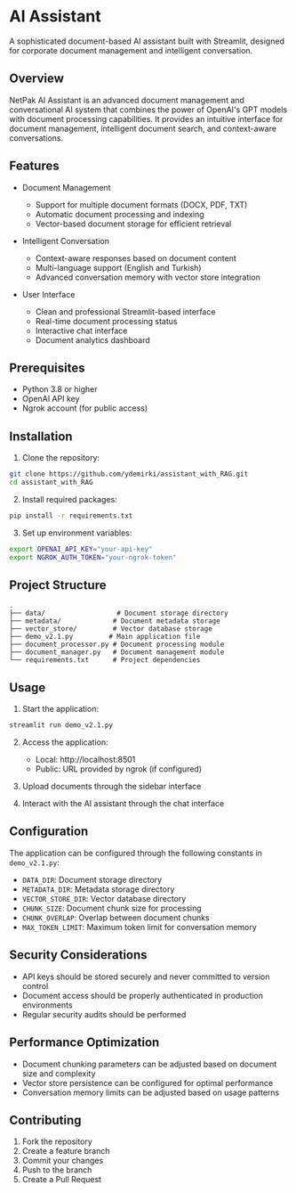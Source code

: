 # AI Assistant

A sophisticated document-based AI assistant built with Streamlit, designed for corporate document management and intelligent conversation.

## Overview

NetPak AI Assistant is an advanced document management and conversational AI system that combines the power of OpenAI's GPT models with document processing capabilities. It provides an intuitive interface for document management, intelligent document search, and context-aware conversations.

## Features

- Document Management
  - Support for multiple document formats (DOCX, PDF, TXT)
  - Automatic document processing and indexing
  - Vector-based document storage for efficient retrieval

- Intelligent Conversation
  - Context-aware responses based on document content
  - Multi-language support (English and Turkish)
  - Advanced conversation memory with vector store integration

- User Interface
  - Clean and professional Streamlit-based interface
  - Real-time document processing status
  - Interactive chat interface
  - Document analytics dashboard

## Prerequisites

- Python 3.8 or higher
- OpenAI API key
- Ngrok account (for public access)

## Installation

1. Clone the repository:
```bash
git clone https://github.com/ydemirki/assistant_with_RAG.git
cd assistant_with_RAG
```

2. Install required packages:
```bash
pip install -r requirements.txt
```

3. Set up environment variables:
```bash
export OPENAI_API_KEY="your-api-key"
export NGROK_AUTH_TOKEN="your-ngrok-token"
```

## Project Structure

```
.
├── data/                  # Document storage directory
├── metadata/             # Document metadata storage
├── vector_store/         # Vector database storage
├── demo_v2.1.py         # Main application file
├── document_processor.py # Document processing module
├── document_manager.py   # Document management module
└── requirements.txt      # Project dependencies
```

## Usage

1. Start the application:
```bash
streamlit run demo_v2.1.py
```

2. Access the application:
   - Local: http://localhost:8501
   - Public: URL provided by ngrok (if configured)

3. Upload documents through the sidebar interface

4. Interact with the AI assistant through the chat interface

## Configuration

The application can be configured through the following constants in `demo_v2.1.py`:

- `DATA_DIR`: Document storage directory
- `METADATA_DIR`: Metadata storage directory
- `VECTOR_STORE_DIR`: Vector database directory
- `CHUNK_SIZE`: Document chunk size for processing
- `CHUNK_OVERLAP`: Overlap between document chunks
- `MAX_TOKEN_LIMIT`: Maximum token limit for conversation memory

## Security Considerations

- API keys should be stored securely and never committed to version control
- Document access should be properly authenticated in production environments
- Regular security audits should be performed

## Performance Optimization

- Document chunking parameters can be adjusted based on document size and complexity
- Vector store persistence can be configured for optimal performance
- Conversation memory limits can be adjusted based on usage patterns

## Contributing

1. Fork the repository
2. Create a feature branch
3. Commit your changes
4. Push to the branch
5. Create a Pull Request
